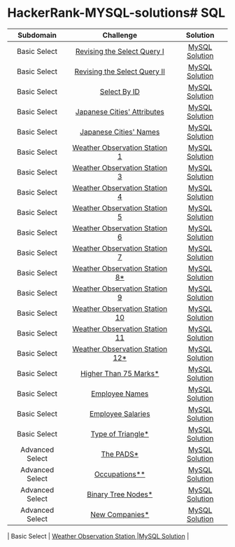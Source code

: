 # HackerRank-MYSQL-solutions# SQL

|      Subdomain      |                                                           Challenge                                                          |                                                                           Solution                                                                          |
|:-------------------:|:----------------------------------------------------------------------------------------------------------------------------:|:-----------------------------------------------------------------------------------------------------------------------------------------------------------:|
|     Basic Select    | [Revising the Select Query I](https://www.hackerrank.com/challenges/revising-the-select-query)                               |[MySQL Solution](https://github.com/EO1026/HackerRank-MYSQL-solutions/blob/fce47689fd55cc91c3df1332ae95e57dbe564428/Select/Revising%20the%20Select%20Query%20I)|
|     Basic Select    | [Revising the Select Query II](https://www.hackerrank.com/challenges/revising-the-select-query-2)                            |[MySQL Solution](https://github.com/EO1026/HackerRank-MYSQL-solutions/blob/fce47689fd55cc91c3df1332ae95e57dbe564428/Select/Revising%20the%20Select%20Query%20II)|
|     Basic Select    | [Select By ID](https://www.hackerrank.com/challenges/select-by-id)                                                           |[MySQL Solution](https://github.com/EO1026/HackerRank-MYSQL-solutions/blob/4d2b380ac3399078d9968facdbd07b0b8fd341d4/Select/Select%20By%20ID) |
|     Basic Select    | [Japanese Cities' Attributes](https://www.hackerrank.com/challenges/japanese-cities-attributes)                              |[MySQL Solution](https://github.com/EO1026/HackerRank-MYSQL-solutions/blob/4d2b380ac3399078d9968facdbd07b0b8fd341d4/Select/Japanese%20Cities'%20Attributes) |
|     Basic Select    | [Japanese Cities' Names](https://www.hackerrank.com/challenges/japanese-cities-name)                                         |[MySQL Solution](https://github.com/EO1026/HackerRank-MYSQL-solutions/blob/4d2b380ac3399078d9968facdbd07b0b8fd341d4/Select/Japanese%20Cities'%20Names) |
|     Basic Select    | [Weather Observation Station 1](https://www.hackerrank.com/challenges/weather-observation-station-1/problem)                                         |[MySQL Solution](https://github.com/EO1026/HackerRank-MYSQL-solutions/blob/29e62d53914de393074059afd47c12c4a1cc352a/Select/Weather%20Observation%20Station%201) |
|     Basic Select    | [Weather Observation Station 3](https://www.hackerrank.com/challenges/weather-observation-station-3/problem)                                         |[MySQL Solution](https://github.com/EO1026/HackerRank-MYSQL-solutions/blob/7f36101f47fd8c57dbbb3c953bc40c709e44ff4a/Select/Weather%20Observation%20Station%203) |
|     Basic Select    | [Weather Observation Station 4](https://www.hackerrank.com/challenges/weather-observation-station-4/problem)                                         |[MySQL Solution](https://github.com/EO1026/HackerRank-MYSQL-solutions/blob/92b4c8672cbf20750fe8e89f58751bac5050a045/Select/Weather%20Observation%20Station%204) |
|     Basic Select    | [Weather Observation Station 5](https://www.hackerrank.com/challenges/weather-observation-station-5/problem)                                         |[MySQL Solution](https://github.com/EO1026/HackerRank-MYSQL-solutions/blob/c24c7daeeb58cc9e0555e8aa69e0d4140e12fdc6/Select/Weather%20Observation%20Station%205) |
|     Basic Select    | [Weather Observation Station 6](https://www.hackerrank.com/challenges/weather-observation-station-6/problem)                                         |[MySQL Solution](https://github.com/EO1026/HackerRank-MYSQL-solutions/blob/5f084675ea6cc3e4f765b5e1a2a3869435c34a8c/Select/Weather%20Observation%20Station%206) |
|     Basic Select    | [Weather Observation Station 7](https://www.hackerrank.com/challenges/weather-observation-station-7/problem)                                         |[MySQL Solution](https://github.com/EO1026/HackerRank-MYSQL-solutions/blob/4493257019626342688beee9053e448172abf4c8/Select/Weather%20Observation%20Station%207) |
|     Basic Select    | [Weather Observation Station 8*](https://www.hackerrank.com/challenges/weather-observation-station-8/problem)                                         |[MySQL Solution](https://github.com/EO1026/HackerRank-MYSQL-solutions/blob/c90de3ea0a0af71223d9dc196e4634b8d9e99478/Select/Weather%20Observation%20Station%208) |
|     Basic Select    | [Weather Observation Station 9](https://www.hackerrank.com/challenges/weather-observation-station-9/problem)                                         |[MySQL Solution](https://github.com/EO1026/HackerRank-MYSQL-solutions/blob/95c7ffd0c38c7df2688d8d0725f2d67d9d5638d0/Select/Weather%20Observation%20Station%209) |
|     Basic Select    | [Weather Observation Station 10](https://www.hackerrank.com/challenges/weather-observation-station-10/problem)                                         |[MySQL Solution](https://github.com/EO1026/HackerRank-MYSQL-solutions/blob/b75b109ab4e4b7a271170d476d8819ab37e531de/Select/Weather%20Observation%20Station%2010) |
|     Basic Select    | [Weather Observation Station 11](https://www.hackerrank.com/challenges/weather-observation-station-11/problem)                                         |[MySQL Solution](https://github.com/EO1026/HackerRank-MYSQL-solutions/blob/38c10f211aa3407c6191ce07ecbcf50415e32630/Select/Weather%20Observation%20Station%2011) |
|     Basic Select    | [Weather Observation Station 12*](https://www.hackerrank.com/challenges/weather-observation-station-12/problem)                                         |[MySQL Solution](https://github.com/EO1026/HackerRank-MYSQL-solutions/blob/bda09103e87208541d6cdabb73a4d3c71bf1bf1d/Select/Weather%20Observation%20Station%2011) |
|     Basic Select    | [Higher Than 75 Marks*](https://www.hackerrank.com/challenges/more-than-75-marks/proble)  |[MySQL Solution](https://github.com/EO1026/HackerRank-MYSQL-solutions/blob/25ce18e0415e9574d42f15edd3f352c08adbf1e2/Select/Higher%20Than%2075%20Marks) |
|     Basic Select    | [Employee Names](https://www.hackerrank.com/challenges/name-of-employees/problem)                                         |[MySQL Solution](https://github.com/EO1026/HackerRank-MYSQL-solutions/blob/5a7cca1d6b317153be9a9d98a789c4b1b7b6271e/Select/Employee%20Names) |
|     Basic Select    | [Employee Salaries](https://www.hackerrank.com/challenges/salary-of-employees/problem)                                         |[MySQL Solution](https://github.com/EO1026/HackerRank-MYSQL-solutions/blob/f4c91278afee83d9daedb33df56319aa6638f5cf/Select/Employee%20Salaries) |
|     Basic Select    | [Type of Triangle*](https://www.hackerrank.com/challenges/what-type-of-triangle/problem)                                         |[MySQL Solution](https://github.com/EO1026/HackerRank-MYSQL-solutions/blob/38c10f211aa3407c6191ce07ecbcf50415e32630/Select/Weather%20Observation%20Station%2011) |
|     Advanced Select    | [The PADS*](https://www.hackerrank.com/challenges/the-pads/problem)                                         |[MySQL Solution](https://github.com/EO1026/HackerRank-MYSQL-solutions/blob/1a9ac8093ccf3d08a41f9c4401b9bfaacc202b23/Select/The%20PADS) |
|     Advanced Select    | [Occupations**](https://www.hackerrank.com/challenges/occupations/problem)                                         |[MySQL Solution](https://www.hackerrank.com/challenges/occupations/forum) |
|     Advanced Select    | [Binary Tree Nodes*](https://www.hackerrank.com/challenges/binary-search-tree-1/problem)                                         |[MySQL Solution](https://github.com/EO1026/HackerRank-MYSQL-solutions/blob/abf79585fa54c4fca4269ed3c4134a59e80e8310/Select/New%20Companies) |
|     Advanced Select    | [New Companies*](https://www.hackerrank.com/challenges/the-company/problem)                                         |[MySQL Solution](https://github.com/EO1026/HackerRank-MYSQL-solutions/blob/e4bd6293dd0ef92404b7efcbc4aa3ba82f86c3e7/Select/New%20Companies) |


|     Basic Select    | [Weather Observation Station ]()                                         |[MySQL Solution]() |




